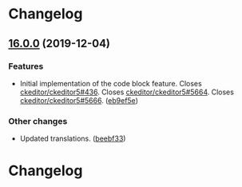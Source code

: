Changelog
=========

## [16.0.0](https://github.com/ckeditor/ckeditor5-code-block/tree/v16.0.0) (2019-12-04)

### Features

* Initial implementation of the code block feature. Closes [ckeditor/ckeditor5#436](https://github.com/ckeditor/ckeditor5/issues/436). Closes [ckeditor/ckeditor5#5664](https://github.com/ckeditor/ckeditor5/issues/5664). Closes [ckeditor/ckeditor5#5666](https://github.com/ckeditor/ckeditor5/issues/5666). ([eb9ef5e](https://github.com/ckeditor/ckeditor5-code-block/commit/eb9ef5e))

### Other changes

* Updated translations. ([beebf33](https://github.com/ckeditor/ckeditor5-code-block/commit/beebf33)) 


Changelog
=========

